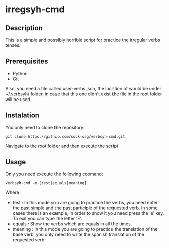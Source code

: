 irregsyh-cmd
=============

## Description

This is a simple and possibly horrible script for practice the irregular verbs tenses.

## Prerequisites

 * Python
 * Git

Also, you need a file called user-verbs.json, the location of would be under ~/.verbsyh/ folder, in case that this one didn't exist the file in the root folder will be used.

## Instalation

You only need to clone the repository:

```
git clone https://github.com/sock-osg/verbsyh-cmd.git
```

Navigate to the root folder and then execute the script

## Usage

Only you need execute the following coomand:

```
verbsyh-cmd -m [test|equals|meaning]
```

Where

* test : In this mode you are going to practice the verbs, you need enter the past simple and the past participle of the requested verb. In some cases there is an example, in order to show it you need press the 'e' key. To exit you can type the letter 'E'.
* equals : Show the verbs which are equals in all the times.
* meaning : In this mode you are going to practice the translation of the base verb, you only need to write the spanish translation of the requested verb.

